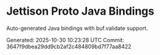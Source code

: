 # Jettison Proto Java Bindings

Auto-generated Java bindings with buf.validate support.

Generated: 2025-10-30 10:23:28 UTC
Commit: 3647f9dbea29dd9cb2af2c484809bd7f77aa8422
